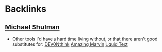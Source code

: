 
# Backlinks
## [Michael Shulman](<Michael Shulman.md>)
- Other tools I'd have a hard time living without, or that there aren't good substitutes for: [DEVONthink](<DEVONthink.md>) [Amazing Marvin](<Amazing Marvin.md>) [Liquid Text](<Liquid Text.md>)


